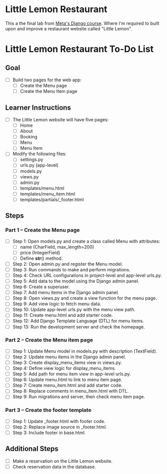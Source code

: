 # Little Lemon Restaurant

This a the final lab from [Meta's Django course](https://www.coursera.org/learn/django-web-framework). Where I'm required to built upon and improve a restaurant website called "Little Lemon".

# Little Lemon Restaurant To-Do List

## Goal
- [ ] Build two pages for the web app:
  - [ ] Create the Menu page
  - [ ] Create the Menu Item page

## Learner Instructions
- [ ] The Little Lemon website will have five pages:
  - [ ] Home
  - [ ] About
  - [ ] Booking
  - [ ] Menu
  - [ ] Menu Item
- [ ] Modify the following files:
  - [ ] settings.py
  - [ ] urls.py (app-level)
  - [ ] models.py
  - [ ] views.py
  - [ ] admin.py
  - [ ] templates/menu.html
  - [ ] templates/menu_item.html
  - [ ] templates/partials/_footer.html

## Steps
### Part 1 – Create the Menu page
- [ ] Step 1: Open models.py and create a class called Menu with attributes:
  - [ ] name (CharField, max_length=200)
  - [ ] price (IntegerField)
  - [ ] Define __str__() method.
- [ ] Step 2: Open admin.py and register the Menu model.
- [ ] Step 3: Run commands to make and perform migrations.
- [ ] Step 4: Check URL configurations in project-level and app-level urls.py.
- [ ] Step 5: Add data to the model using the Django admin panel.
- [ ] Step 6: Create a superuser.
- [ ] Step 7: Add menu items in the Django admin panel.
- [ ] Step 8: Open views.py and create a view function for the menu page.
- [ ] Step 9: Add view logic to fetch menu data.
- [ ] Step 10: Update app-level urls.py with the menu view path.
- [ ] Step 11: Create menu.html and add starter code.
- [ ] Step 12: Add Django Template Language (DTL) for menu items.
- [ ] Step 13: Run the development server and check the homepage.

### Part 2 – Create the Menu item page
- [ ] Step 1: Update Menu model in models.py with description (TextField).
- [ ] Step 2: Update menu items in the Django admin panel.
- [ ] Step 3: Create display_menu_items view in views.py.
- [ ] Step 4: Define view logic for display_menu_items.
- [ ] Step 5: Add path for menu item view in app-level urls.py.
- [ ] Step 6: Update menu.html to link to menu item page.
- [ ] Step 7: Create menu_item.html and add starter code.
- [ ] Step 8: Replace comments in menu_item.html with DTL.
- [ ] Step 9: Run migrations and server, then check menu item page.

### Part 3 – Create the footer template
- [ ] Step 1: Update _footer.html with footer code.
- [ ] Step 2: Replace image source in _footer.html.
- [ ] Step 3: Include footer in base.html.

## Additional Steps
- [ ] Make a reservation on the Little Lemon website.
- [ ] Check reservation data in the database.
